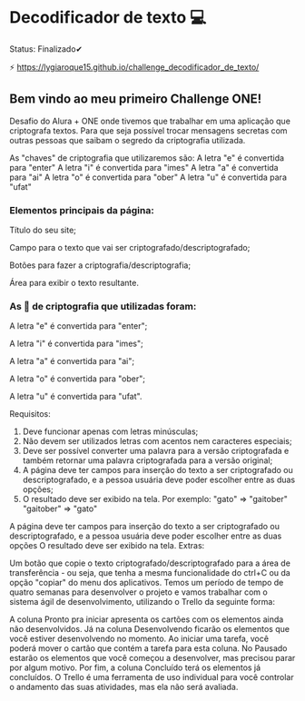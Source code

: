 # Decodificador de texto 💻

Status: Finalizado✔

⚡️ https://lygiaroque15.github.io/challenge_decodificador_de_texto/

## Bem vindo ao meu primeiro Challenge ONE!

Desafio do Alura + ONE onde tivemos que trabalhar em uma aplicação que criptografa textos. Para que seja possível trocar mensagens secretas com outras pessoas que saibam o segredo da criptografia utilizada.


As "chaves" de criptografia que utilizaremos são: A letra "e" é convertida para "enter" A letra "i" é convertida para "imes" A letra "a" é convertida para "ai" A letra "o" é convertida para "ober" A letra "u" é convertida para "ufat"

### Elementos principais da página:

Título do seu site;

Campo para o texto que vai ser criptografado/descriptografado;

Botões para fazer a criptografia/descriptografia;

Área para exibir o texto resultante.

### As 🔑 de criptografia que utilizadas foram:

A letra "e" é convertida para "enter";

A letra "i" é convertida para "imes";

A letra "a" é convertida para "ai";

A letra "o" é convertida para "ober";

A letra "u" é convertida para "ufat".


Requisitos:
 1. Deve funcionar apenas com letras minúsculas;
 2. Não devem ser utilizados letras com acentos nem caracteres especiais;
 3. Deve ser possível converter uma palavra para a versão criptografada e também retornar uma palavra criptografada para a versão original;
 4. A página deve ter campos para inserção do texto a ser criptografado ou descriptografado, e a pessoa usuária deve poder escolher entre as duas opções;
 5. O resultado deve ser exibido na tela.
Por exemplo:
"gato" => "gaitober"
"gaitober" => "gato"


A página deve ter campos para inserção do texto a ser criptografado ou descriptografado, e a pessoa usuária deve poder escolher entre as duas opções O resultado deve ser exibido na tela. Extras:

Um botão que copie o texto criptografado/descriptografado para a área de transferência - ou seja, que tenha a mesma funcionalidade do ctrl+C ou da opção "copiar" do menu dos aplicativos.
Temos um período de tempo de quatro semanas para desenvolver o projeto e vamos trabalhar com o sistema ágil de desenvolvimento, utilizando o Trello da seguinte forma:

A coluna Pronto pra iniciar apresenta os cartões com os elementos ainda não desenvolvidos. Já na coluna Desenvolvendo ficarão os elementos que você estiver desenvolvendo no momento. Ao iniciar uma tarefa, você poderá mover o cartão que contém a tarefa para esta coluna. No Pausado estarão os elementos que você começou a desenvolver, mas precisou parar por algum motivo. Por fim, a coluna Concluído terá os elementos já concluídos. O Trello é uma ferramenta de uso individual para você controlar o andamento das suas atividades, mas ela não será avaliada.

                               
